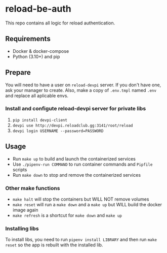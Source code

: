 # reload-be-auth

This repo contains all logic for reload authentication.

## Requirements

- Docker & docker-compose
- Python (3.10+) and pip

## Prepare

You will need to have a user on `reload-devpi` server. If you don't have one, ask your manager to create. Also, make a copy of `.env.tmpl` named `.env` and replace all aplicable envs.

### Install and configute reload-devpi server for private libs

1. `pip install devpi-client`
2. `devpi use http://devpi.reloadclub.gg:3141/root/reload`
3. `devpi login USERNAME --password=PASSWORD`

## Usage

- Run `make up` to build and launch the containerized services
- Use `./pipenv-run COMMAND` to run container commands and `Pipfile` scripts
- Run `make down` to stop and remove the containerized services

### Other make functions

- `make halt` will stop the containers but WILL NOT remove volumes
- `make reset` will run a `make down` and a `make up` but WILL build the docker image again
- `make refresh` is a shortcut for `make down` and `make up`

### Installing libs

To install libs, you need to run `pipenv install LIBRARY` and then run `make reset` so the app is rebuilt with the installed lib.
